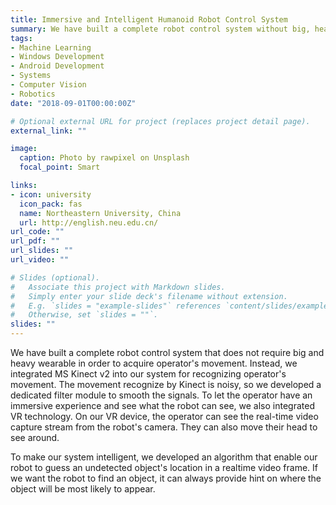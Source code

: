 ```yaml
---
title: Immersive and Intelligent Humanoid Robot Control System
summary: We have built a complete robot control system without big, heavy wearables. We control our robot by standing in front of MS Kinect v2. We also integrated VR and object detection technologies to make our robot system intelligent, so the robot operator will have an immersive experience while controlling and playing with our system.
tags:
- Machine Learning
- Windows Development
- Android Development
- Systems
- Computer Vision
- Robotics
date: "2018-09-01T00:00:00Z"

# Optional external URL for project (replaces project detail page).
external_link: ""

image:
  caption: Photo by rawpixel on Unsplash
  focal_point: Smart

links:
- icon: university
  icon_pack: fas
  name: Northeastern University, China
  url: http://english.neu.edu.cn/
url_code: ""
url_pdf: ""
url_slides: ""
url_video: ""

# Slides (optional).
#   Associate this project with Markdown slides.
#   Simply enter your slide deck's filename without extension.
#   E.g. `slides = "example-slides"` references `content/slides/example-slides.md`.
#   Otherwise, set `slides = ""`.
slides: ""
---
```

We have built a complete robot control system that does not require big and heavy wearable in order to acquire operator's movement. 
Instead, we integrated MS Kinect v2 into our system for recognizing operator's movement. The movement recognize by Kinect is noisy, so we developed a dedicated filter module to smooth the signals.
To let the operator have an immersive experience and see what the robot can see, we also integrated VR technology. 
On our VR device, the operator can see the real-time video capture stream from the robot's camera. They can also move their head to see around.

To make our system intelligent, we developed an algorithm that enable our robot to guess an undetected object's location in a realtime video frame.
If we want the robot to find an object, it can always provide hint on where the object will be most likely to appear.


